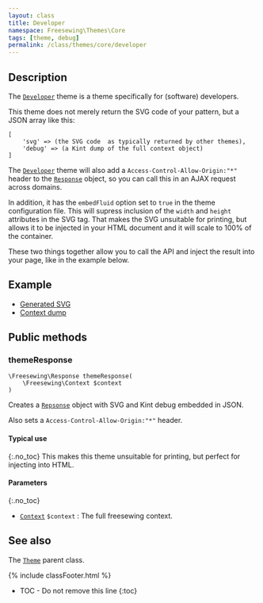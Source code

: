 ```yaml
---
layout: class
title: Developer
namespace: Freesewing\Themes\Core
tags: [theme, debug]
permalink: /class/themes/core/developer
---
```

## Description 

The [`Developer`](developer) theme is a theme specifically for (software) developers.

This theme does not merely return the SVG code of your pattern, but a JSON array like this:

```php?start_inline=1
[
    'svg' => (the SVG code  as typically returned by other themes),
    'debug' => (a Kint dump of the full context object)
]
```

The [`Developer`](developer) theme will also add a `Access-Control-Allow-Origin:"*"` header 
to the [`Response`](/class/response) object, so you can call this in an AJAX request across 
domains.

In addition, it has the `embedFluid` option set to `true` in the theme configuration file.
This will supress inclusion of the `width` and `height` attributes in the SVG tag.
That makes the SVG unsuitable for printing, but allows it to be injected in your HTML
document and it will scale to 100% of the container.

These two things together allow you to call the API and inject the result into your page, 
like in the example below.

## Example 

<ul class="nav nav-tabs" role="tablist">
    <li class="nav-item"><a class="nav-link active" href="#svg" role="tab" data-toggle="tab">Generated SVG</a></li>
    <li class="nav-item"><a class="nav-link" href="#kint" role="tab" data-toggle="tab">Context dump</a></li>
</ul>

<div class="tab-content">
<div role="tabpanel" class="tab-pane active" id="svg" markdown="1">
</div>
<div role="tabpanel" class="tab-pane" id="kint" markdown="1">
</div>
</div>

## Public methods

### themeResponse

```php?start_inline=1
\Freesewing\Response themeResponse(
    \Freesewing\Context $context
)
```

Creates a [`Repsonse`](/class/response) object with SVG and Kint debug embedded in JSON.

Also sets a `Access-Control-Allow-Origin:"*"` header.

#### Typical use
{:.no_toc}
This makes this theme unsuitable for printing, but perfect for injecting into HTML.

#### Parameters
{:.no_toc}

- [`Context`](/class/context) `$context` : The full freesewing context.

## See also

The [`Theme`](theme) parent class.

{% include classFooter.html %}
* TOC - Do not remove this line
{:toc}

<script>
$.ajax({
    type: "GET",
    url: 'https://api.freesewing.org/?service=draft&pattern=AaronAshirt&theme=Developer',
    success: function(data) {
        data = jQuery.parseJSON(data);
        $('#svg').html(data.svg);
        $('#kint').html(data.debug);
    }
});
</script>
